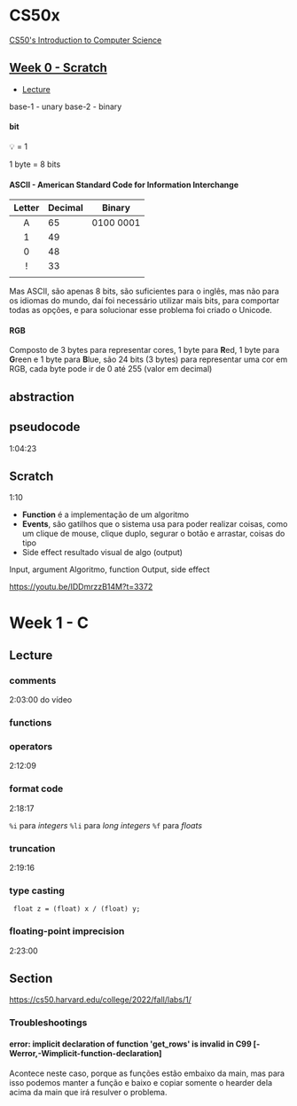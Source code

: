 # CS50x

[CS50's Introduction to Computer Science](https://learning.edx.org/course/course-v1:HarvardX+CS50+X/home)



## [Week 0 - Scratch](https://learning.edx.org/course/course-v1:HarvardX+CS50+X/block-v1:HarvardX+CS50+X+type@sequential+block@a8730f85a9a94d41a784a58c4b6d8bdc)


* [Lecture](https://video.cs50.io/IDDmrzzB14M?screen=vm_vgY75qT4)


base-1 - unary
base-2 - binary


#### bit

💡 = 1

1 byte = 8 bits


#### ASCII - American Standard Code for Information Interchange

|Letter| Decimal | Binary|
|:----:|----|----|
|A|65| 0100 0001|
|1|49||
|0|48||
|!|33||
||||


Mas ASCII, são apenas 8 bits, são suficientes para o inglês, mas não para os idiomas do mundo, daí foi necessário utilizar mais bits, para comportar todas as opções, e para solucionar esse problema foi criado o Unicode.

#### RGB

Composto de 3 bytes para representar cores, 1 byte para **R**ed, 1 byte para **G**reen e 1 byte para **B**lue, são 24 bits (3 bytes) para representar uma cor em RGB, cada byte pode ir de 0 até 255 (valor em decimal)


## abstraction


## pseudocode
1:04:23

## Scratch

1:10


* **Function** é a implementação de um algoritmo
* **Events**, são gatilhos que o sistema usa para poder realizar coisas, como um clique de mouse, clique duplo, segurar o botão e arrastar, coisas do tipo
* Side effect resultado visual de algo (output)

Input, argument
Algoritmo, function
Output, side effect


https://youtu.be/IDDmrzzB14M?t=3372




# Week 1 - C

## Lecture

### comments

2:03:00 do vídeo

### functions


### operators

2:12:09


### format code

2:18:17


```%i``` para *integers*
`%li` para *long integers*
`%f` para *floats*


### truncation 
2:19:16


### type casting

```
 float z = (float) x / (float) y;
```

### floating-point imprecision

2:23:00

## Section

https://cs50.harvard.edu/college/2022/fall/labs/1/

### Troubleshootings

#### error: implicit declaration of function 'get_rows' is invalid in C99 [-Werror,-Wimplicit-function-declaration]
    
Acontece neste caso, porque as funções estão embaixo da main, mas para isso podemos manter a função e baixo e copiar somente o hearder dela acima da main que irá resulver o problema.

